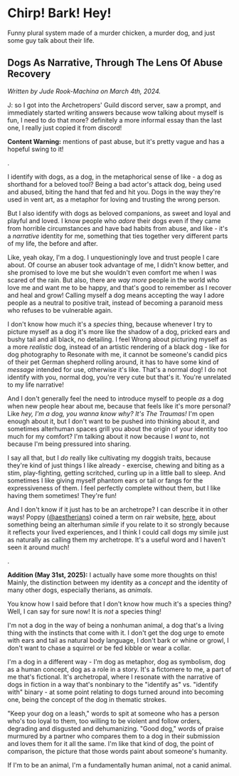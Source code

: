 # Chirp! Bark! Hey!

Funny plural system made of a murder chicken, a murder dog, and just some guy talk about their life.

## Dogs As Narrative, Through The Lens Of Abuse Recovery

*Written by Jude Rook-Machina on March 4th, 2024.*

J: so I got into the Archetropers' Guild discord server, saw a prompt, and immediately started writing answers because wow talking about myself is fun, I need to do that more? definitely a more informal essay than the last one, I really just copied it from discord!

**Content Warning:** mentions of past abuse, but it's pretty vague and has a hopeful swing to it!

.

I identify with dogs, as a dog, in the metaphorical sense of like - a dog as shorthand for a beloved tool? Being a bad actor's attack dog, being used and abused, biting the hand that fed and hit you. Dogs in the way they're used in vent art, as a metaphor for loving and trusting the wrong person.

But I also identify with dogs as beloved companions, as sweet and loyal and playful and loved. I know people who *adore* their dogs even if they came from horrible circumstances and have bad habits from abuse, and like - it's a *narrative* identity for me, something that ties together very different parts of my life, the before and after.

Like, yeah okay, I'm a dog. I unquestioningly love and trust people I care about. Of course an abuser took advantage of me, I didn't know better, and she promised to love me but she wouldn't even comfort me when I was scared of the rain. But also, there are *way more* people in the world who love me and want me to be happy, and that's good to remember as I recover and heal and grow! Calling myself a dog means accepting the way I adore people as a neutral to positive trait, instead of becoming a paranoid mess who refuses to be vulnerable again.

I don't know how much it's a *species* thing, because whenever I try to picture myself as a dog it's more like the shadow of a dog, pricked ears and bushy tail and all black, no detailing. I feel Wrong about picturing myself as a more *realistic* dog, instead of an artistic rendering of a black dog - like for dog photography to Resonate with me, it cannot be someone's candid pics of their pet German shepherd rolling around, it has to have some kind of *message* intended for use, otherwise it's like. That's a normal dog! I do not identify with you, normal dog, you're very cute but that's it. You're unrelated to my life narrative!

And I don't generally feel the need to introduce myself to people *as* a dog when new people hear about me, because that feels like it's more personal? Like *hey, I'm a dog, you wanna know why? It's The Traumas!* I'm open enough about it, but I don't want to be pushed into thinking about it, and sometimes alterhuman spaces grill you about the origin of your identity too much for my comfort? I'm talking about it now because I *want* to, not because I'm being pressured into sharing.

I say all that, but I *do* really like cultivating my doggish traits, because they're kind of just things I like already - exercise, chewing and biting as a stim, play-fighting, getting scritched, curling up in a little ball to sleep. And sometimes I like giving myself phantom ears or tail or fangs for the expressiveness of them. I feel perfectly complete without them, but I like having them sometimes! They're fun!

And I don't know if it just has to be an archetrope? I can describe it in other ways! Poppy ([@aestherians](https://www.tumblr.com/aestherians)) coined a term on rair website, [here](https://poppyhapalopus.neocities.org/alterhuman/essays/identifyingwith), about something being an alterhuman *simile* if you relate to it so strongly because it reflects your lived experiences, and I think I could call dogs my simile just as naturally as calling them my archetrope. It's a useful word and I haven't seen it around much!

.

**Addition (May 31st, 2025):** I actually have some more thoughts on this! Mainly, the distinction between my identity as a *concept* and the identity of many other dogs, especially therians, as *animals.*

You know how I said before that I don't know how much it's a species thing? Well, I can say for sure now! It is *not* a species thing!

I'm not a dog in the way of being a nonhuman animal, a dog that's a living thing with the instincts that come with it. I don't get the dog urge to emote with ears and tail as natural body language, I don't bark or whine or growl, I don't want to chase a squirrel or be fed kibble or wear a collar.

I'm a dog in a different way - I'm dog as metaphor, dog as symbolism, dog as a human concept, dog as a role in a story. It's a fictomere to me, a part of me that's fictional. It's archetropal, where I resonate with the narrative of dogs in fiction in a way that's nonbinary to the "identify as" vs. "identify with" binary - at some point relating to dogs turned around into becoming one, being the concept of the dog in thematic strokes.

"Keep your dog on a leash," words to spit at someone who has a person who's too loyal to them, too willing to be violent and follow orders, degrading and disgusted and dehumanizing. "Good dog," words of praise murmured by a partner who compares them to a dog in their submission and loves them for it all the same. I'm like that kind of dog, the point of comparison, the picture that those words paint about someone's humanity.

If I'm to be an animal, I'm a fundamentally human animal, not a canid animal.
